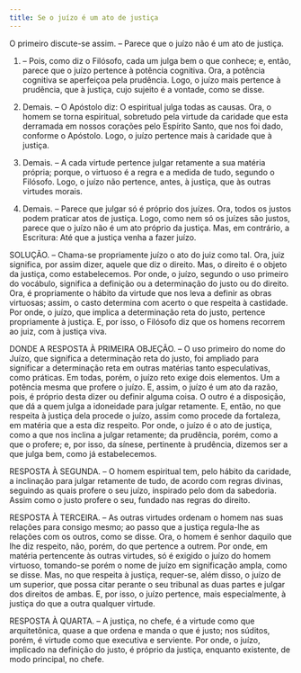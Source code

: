 ```yaml
---
title: Se o juízo é um ato de justiça
---
```


O primeiro discute-se assim. – Parece que o juízo não é um ato de justiça.  

1. – Pois, como diz o Filósofo, cada um julga bem o que conhece; e, então, parece que o juízo pertence à potência cognitiva. Ora, a potência cognitiva se aperfeiçoa pela prudência. Logo, o juízo mais pertence à prudência, que à justiça, cujo sujeito é a vontade, como se disse.  

2. Demais. – O Apóstolo diz: O espiritual julga todas as causas. Ora, o homem se torna espiritual, sobretudo pela virtude da caridade que esta derramada em nossos corações pelo Espírito Santo, que nos foi dado, conforme o Apóstolo. Logo, o juízo pertence mais à caridade que à justiça.  

3. Demais. – A cada virtude pertence julgar retamente a sua matéria própria; porque, o virtuoso é a regra e a medida de tudo, segundo o Filósofo. Logo, o juízo não pertence, antes, à justiça, que às outras virtudes morais.  

4. Demais. – Parece que julgar só é próprio dos juízes. Ora, todos os justos podem praticar atos de justiça. Logo, como nem só os juízes são justos, parece que o juízo não é um ato próprio da justiça.  Mas, em contrário, a Escritura: Até que a justiça venha a fazer juízo.  

SOLUÇÃO. – Chama-se propriamente juízo o ato do juiz como tal. Ora, juiz significa, por assim dizer, aquele que diz o direito. Mas, o direito é o objeto da justiça, como estabelecemos. Por onde, o juízo, segundo o uso primeiro do vocábulo, significa a definição ou a determinação do justo ou do direito. Ora, é propriamente o hábito da virtude que nos leva a definir as obras virtuosas; assim, o casto determina com acerto o que respeita à castidade. Por onde, o juízo, que implica a determinação reta do justo, pertence propriamente à justiça. E, por isso, o Filósofo diz que os homens recorrem ao juiz, com à justiça viva.  

DONDE A RESPOSTA À PRIMEIRA OBJEÇÃO. – O uso primeiro do nome do Juízo, que significa a determinação reta do justo, foi ampliado para significar a determinação reta em outras matérias tanto especulativas, como práticas. Em todas, porém, o juízo reto exige dois elementos. Um a potência mesma que profere o juízo. E, assim, o juízo é um ato da razão, pois, é próprio desta dizer ou definir alguma coisa. O outro é a disposição, que dá a quem julga a idoneidade para julgar retamente. E, então, no que respeita à justiça dela procede o juízo, assim como procede da fortaleza, em matéria que a esta diz respeito. Por onde, o juízo é o ato de justiça, como a que nos inclina a julgar retamente; da prudência, porém, como a que o profere; e, por isso, da sínese, pertinente à prudência, dizemos ser a que julga bem, como já estabelecemos.  

RESPOSTA À SEGUNDA. – O homem espiritual tem, pelo hábito da caridade, a inclinação para julgar retamente de tudo, de acordo com regras divinas, seguindo as quais profere o seu juízo, inspirado pelo dom da sabedoria. Assim como o justo profere o seu, fundado nas regras do direito.  

RESPOSTA À TERCEIRA. – As outras virtudes ordenam o homem nas suas relações para consigo mesmo; ao passo que a justiça regula-lhe as relações com os outros, como se disse. Ora, o homem é senhor daquilo que lhe diz respeito, não, porém, do que pertence a outrem. Por onde, em matéria pertencente às outras virtudes, só é exigido o juízo do homem virtuoso, tomando-se porém o nome de juízo em significação ampla, como se disse. Mas, no que respeita à justiça, requer-se, além disso, o juízo de um superior, que possa citar perante o seu tribunal as duas partes e julgar dos direitos de ambas. E, por isso, o juízo pertence, mais especialmente, à justiça do que a outra qualquer virtude.  

RESPOSTA À QUARTA. – A justiça, no chefe, é a virtude como que arquitetônica, quase a que ordena e manda o que é justo; nos súditos, porém, é virtude como que executiva e serviente. Por onde, o juízo, implicado na definição do justo, é próprio da justiça, enquanto existente, de modo principal, no chefe.